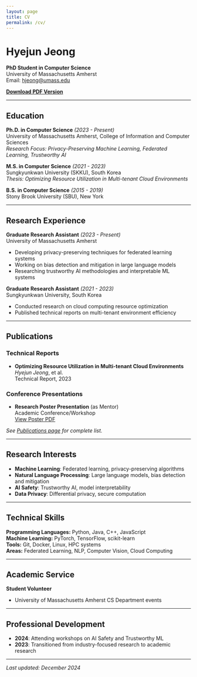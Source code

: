 ```yaml
---
layout: page
title: CV
permalink: /cv/
---
```


# Hyejun Jeong

**PhD Student in Computer Science**  
University of Massachusetts Amherst  
Email: [hjeong@umass.edu](mailto:hjeong@umass.edu)

**[Download PDF Version](/assets/cv.pdf)**

---

## Education

**Ph.D. in Computer Science** *(2023 - Present)*  
University of Massachusetts Amherst, College of Information and Computer Sciences  
*Research Focus: Privacy-Preserving Machine Learning, Federated Learning, Trustworthy AI*

**M.S. in Computer Science** *(2021 - 2023)*  
Sungkyunkwan University (SKKU), South Korea  
*Thesis: Optimizing Resource Utilization in Multi-tenant Cloud Environments*

**B.S. in Computer Science** *(2015 - 2019)*  
Stony Brook University (SBU), New York

---

## Research Experience

**Graduate Research Assistant** *(2023 - Present)*  
University of Massachusetts Amherst  
- Developing privacy-preserving techniques for federated learning systems
- Working on bias detection and mitigation in large language models
- Researching trustworthy AI methodologies and interpretable ML systems

**Graduate Research Assistant** *(2021 - 2023)*  
Sungkyunkwan University, South Korea  
- Conducted research on cloud computing resource optimization
- Published technical reports on multi-tenant environment efficiency

---

## Publications

### Technical Reports
- **Optimizing Resource Utilization in Multi-tenant Cloud Environments**  
  *Hyejun Jeong*, et al.  
  Technical Report, 2023

### Conference Presentations
- **Research Poster Presentation** (as Mentor)  
  Academic Conference/Workshop  
  [View Poster PDF](/assets/poster.pdf)

*See [Publications page](/publications/) for complete list.*

---

## Research Interests

- **Machine Learning**: Federated learning, privacy-preserving algorithms
- **Natural Language Processing**: Large language models, bias detection and mitigation
- **AI Safety**: Trustworthy AI, model interpretability  
- **Data Privacy**: Differential privacy, secure computation

---

## Technical Skills

**Programming Languages:** Python, Java, C++, JavaScript  
**Machine Learning:** PyTorch, TensorFlow, scikit-learn  
**Tools:** Git, Docker, Linux, HPC systems  
**Areas:** Federated Learning, NLP, Computer Vision, Cloud Computing

---

## Academic Service

**Student Volunteer**
- University of Massachusetts Amherst CS Department events

---

## Professional Development

- **2024**: Attending workshops on AI Safety and Trustworthy ML
- **2023**: Transitioned from industry-focused research to academic research

---

*Last updated: December 2024*